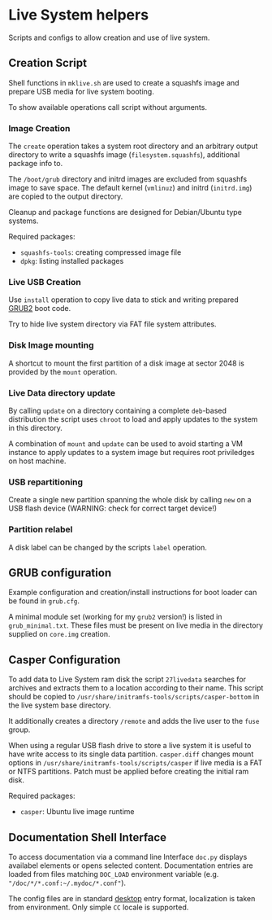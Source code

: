 # Live System helpers

Scripts and configs to allow creation and use of live system.

## Creation Script
Shell functions in `mklive.sh` are used to create a squashfs image
and prepare USB media for live system booting.

To show available operations call script without arguments.

### Image Creation
The `create` operation takes a system root directory and an
arbitrary output directory to write a squashfs image (`filesystem.squashfs`),
additional package info to.

The `/boot/grub` directory and initrd images are excluded from squashfs image to save space.
The default kernel (`vmlinuz`) and initrd (`initrd.img`) are
copied to the output directory.

Cleanup and package functions are designed for Debian/Ubuntu type systems.

Required packages:
- `squashfs-tools`: creating compressed image file
- `dpkg`: listing installed packages

### Live USB Creation
Use `install` operation to copy live data to stick and writing prepared
[GRUB2](https://www.gnu.org/software/grub/) boot code.

Try to hide live system directory via FAT file system attributes.

### Disk Image mounting
A shortcut to mount the first partition of a disk image at sector 2048
is provided by the `mount` operation.

### Live Data directory update
By calling `update` on a directory containing a complete `deb`-based distribution
the script uses `chroot` to load and apply updates to the system in this directory.

A combination of `mount` and `update` can be used to avoid starting a VM instance
to apply updates to a system image but requires root priviledges on host machine.

### USB repartitioning
Create a single new partition spanning the whole disk by calling
`new` on a USB flash device (WARNING: check for correct target device!)

### Partition relabel
A disk label can be changed by the scripts `label` operation.


## GRUB configuration
Example configuration and creation/install instructions for
boot loader can be found in `grub.cfg`.

A minimal module set (working for my `grub2` version!) is listed in `grub_minimal.txt`.
These files must be present on live media in the directory supplied
on `core.img` creation.


## Casper Configuration
To add data to Live System ram disk the script `27livedata` searches
for archives and extracts them to a location according to their name.
This script should be copied to `/usr/share/initramfs-tools/scripts/casper-bottom`
in the live system base directory.

It additionally creates a directory `/remote` and
adds the live user to the `fuse` group.

When using a regular USB flash drive to store a live system it is useful
to have write access to its single data partition.
`casper.diff` changes mount options in `/usr/share/initramfs-tools/scripts/casper`
if live media is a FAT or NTFS partitions.
Patch must be applied before creating the initial ram disk.

Required packages:
- `casper`: Ubuntu live image runtime


## Documentation Shell Interface
To access documentation via a command line Interface
`doc.py` displays availabel elements or opens selected content.
Documentation entries are loaded from files matching `DOC_LOAD`
environment variable (e.g. `"/doc/*/*.conf:~/.mydoc/*.conf"`).

The config files are in standard [desktop](http://standards.freedesktop.org/desktop-entry-spec/latest/)
entry format, localization is taken from environment.
Only simple `CC` locale is supported.
